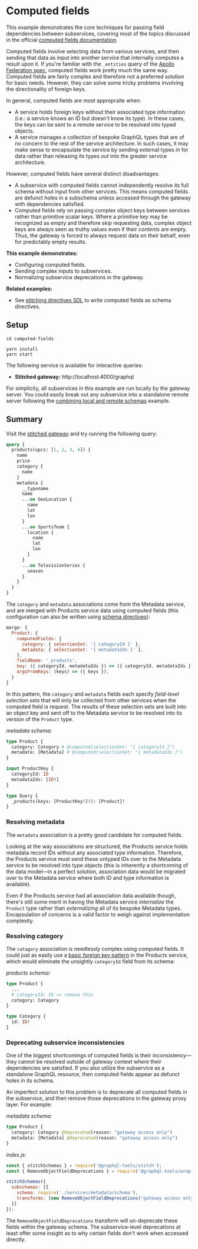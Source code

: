 # Computed fields

This example demonstrates the core techniques for passing field dependencies between subservices, covering most of the topics discussed in the official [computed fields documentation](https://www.graphql-tools.com/docs/stitch-type-merging#computed-fields).

Computed fields involve selecting data from various services, and then sending that data as input into another service that internally computes a result upon it. If you're familiar with the `_entities` query of the [Apollo Federation spec](https://www.apollographql.com/docs/federation/federation-spec/#query_entities), computed fields work pretty much the same way. Computed fields are fairly complex and therefore not a preferred solution for basic needs. However, they can solve some tricky problems involving the directionality of foreign keys.

In general, computed fields are most appropraite when:

- A service holds foreign keys without their associated type information (i.e.: a service knows an ID but doesn't know its type). In these cases, the keys can be sent to a remote service to be resolved into typed objects.
- A service manages a collection of bespoke GraphQL types that are of no concern to the rest of the service architecture. In such cases, it may make sense to encapsulate the service by sending external types _in_ for data rather than releasing its types _out_ into the greater service architecture.

However, computed fields have several distinct disadvantages:

- A subservice with computed fields cannot independently resolve its full schema without input from other services. This means computed fields are defunct holes in a subschema unless accessed through the gateway with dependencies satisfied.
- Computed fields rely on passing complex object keys between services rather than primitive scalar keys. Where a primitive key may be recognized as empty and therefore skip requesting data, complex object keys are always seen as truthy values even if their _contents_ are empty. Thus, the gateway is forced to always request data on their behalf, even for predictably empty results.

**This example demonstrates:**

- Configuring computed fields.
- Sending complex inputs to subservices.
- Normalizing subservice deprecations in the gateway.

**Related examples:**

- See [stitching directives SDL](../stitching-directives-sdl) to write computed fields as schema directives.

## Setup

```shell
cd computed-fields

yarn install
yarn start
```

The following service is available for interactive queries:

- **Stitched gateway:** http://localhost:4000/graphql

For simplicity, all subservices in this example are run locally by the gateway server. You could easily break out any subservice into a standalone remote server following the [combining local and remote schemas](../combining-local-and-remote-schemas) example.

## Summary

Visit the [stitched gateway](http://localhost:4000/graphql) and try running the following query:

```graphql
query {
  products(upcs: [1, 2, 3, 4]) {
    name
    price
    category {
      name
    }
    metadata {
      __typename
      name
      ...on GeoLocation {
        name
        lat
        lon
      }
      ...on SportsTeam {
        location {
          name
          lat
          lon
        }
      }
      ...on TelevisionSeries {
        season
      }
    }
  }
}
```

The `category` and `metadata` associations come from the Metadata service, and are merged with Products service data using computed fields (this configuration can also be written using [schema directives](../stitching-directives-sdl)):

```js
merge: {
  Product: {
    computedFields: {
      category: { selectionSet: '{ categoryId }' },
      metadata: { selectionSet: '{ metadataIds }' },
    },
    fieldName: '_products',
    key: ({ categoryId, metadataIds }) => ({ categoryId, metadataIds }),
    argsFromKeys: (keys) => ({ keys }),
  }
}
```

In this pattern, the `category` and `metadata` fields each specify _field-level selection sets_ that will only be collected from other services when the computed field is request. The results of these selection sets are built into an object key and sent off to the Metadata service to be resolved into its version of the `Product` type.

_metadata schema:_

```graphql
type Product {
  category: Category # @computed(selectionSet: "{ categoryId }")
  metadata: [Metadata] # @computed(selectionSet: "{ metadataIds }")
}

input ProductKey {
  categoryId: ID
  metadataIds: [ID!]
}

type Query {
  _products(keys: [ProductKey!]!): [Product]!
}
```

### Resolving metadata

The `metadata` association is a pretty good candidate for computed fields.

Looking at the way associations are structured, the Products service holds metadata record IDs without any associated type information. Therefore, the Products service must send these untyped IDs over to the Metadata service to be resolved into type objects (this is inherently a shortcoming of the data model&mdash;in a perfect solution, association data would be migrated over to the Metadata service where both ID and type information is available).

Even if the Products service had all association data available though, there's still some merit in having the Metadata service _internalize_ the `Product` type rather than _externalizing_ all of its bespoke Metadata types. Encapsulation of concerns is a valid factor to weigh against implementation complexity.

### Resolving category

The `catagory` association is needlessly complex using computed fields. It could just as easily use a [basic foreign key pattern](../type-merging-single-records) in the Products service, which would eliminate the unsightly `categoryId` field from its schema:

_products schema:_

```graphql
type Product {
  ...
  # categoryId: ID << remove this
  category: Category
}

type Category {
  id: ID!
}
```

### Deprecating subservice inconsistencies

One of the biggest shortcomings of computed fields is their inconsistency&mdash;they cannot be resolved outside of gateway context where their dependencies are satisfied. If you also utilize the subservice as a standalone GraphQL resource, then computed fields appear as defunct holes in its schema.

An imperfect solution to this problem is to deprecate all computed fields in the subservice, and then remove those deprecations in the gateway proxy layer. For example:

_metadata schema:_

```graphql
type Product {
  category: Category @deprecated(reason: "gateway access only")
  metadata: [Metadata] @deprecated(reason: "gateway access only")
}
```

_index.js:_

```js
const { stitchSchemas } = require('@graphql-tools/stitch');
const { RemoveObjectFieldDeprecations } = require('@graphql-tools/wrap');

stitchSchemas({
  subschemas: [{
    schema: require('./services/metadata/schema'),
    transforms: [new RemoveObjectFieldDeprecations('gateway access only')],
  }]
});
```

The `RemoveObjectFieldDeprecations` transform will un-deprecate these fields within the gateway schema. The subservice-level deprecations at least offer some insight as to why certain fields don't work when accessed directly.

